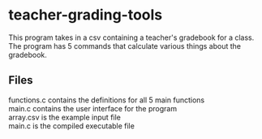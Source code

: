 # teacher-grading-tools
This program takes in a csv containing a teacher's gradebook for a class. The program has 5 commands that calculate various things about the gradebook.  

## Files
functions.c contains the definitions for all 5 main functions  
main.c contains the user interface for the program  
array.csv is the example input file  
main.c is the compiled executable file  

